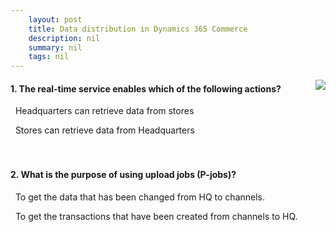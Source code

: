```yaml
---
    layout: post
    title: Data distribution in Dynamics 365 Commerce  
    description: nil
    summary: nil
    tags: nil
---
```



 <a target="_blank" href="https://docs.microsoft.com/en-us/learn/modules/data-distribution/05-check/"><i class="fas fa-external-link-alt"></i> </a>
 <img align="right" src="https://docs.microsoft.com/en-us/learn/achievements/data-distribution-commerce.svg">
####  1. The real-time service enables which of the following actions?


<i class='far fa-square'></i> &nbsp;&nbsp;Headquarters can retrieve data from stores

<i class='fas fa-check-square' style='color: Dodgerblue;'></i> &nbsp;&nbsp;Stores can retrieve data from Headquarters
<br />
<br />
<br />

####  2. What is the purpose of using upload jobs (P-jobs)?


<i class='far fa-square'></i> &nbsp;&nbsp;To get the data that has been changed from HQ to channels.

<i class='fas fa-check-square' style='color: Dodgerblue;'></i> &nbsp;&nbsp;To get the transactions that have been created from channels to HQ.
<br />
<br />
<br />
